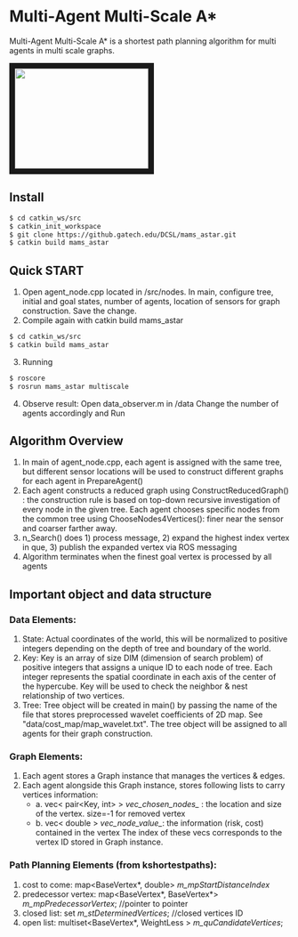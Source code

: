 # Multi-Agent Multi-Scale A*
Multi-Agent Multi-Scale A* is a shortest path planning algorithm for multi agents in multi scale graphs.

<a href="http://www.youtube.com/watch?feature=player_embedded&v=KJ0cPXKepI0
" target="_blank"><img src="http://img.youtube.com/vi/KJ0cPXKepI0/0.jpg" 
width="240" height="180" border="10" /></a>

## Install
``` bash
$ cd catkin_ws/src
$ catkin_init_workspace
$ git clone https://github.gatech.edu/DCSL/mams_astar.git
$ catkin build mams_astar
```

## Quick START
1. Open agent_node.cpp located in /src/nodes.
  In main, configure tree, initial and goal states, number of agents, location of sensors for graph construction. Save the change.
2. Compile again with catkin build mams_astar
``` bash
$ cd catkin_ws/src
$ catkin build mams_astar
```
3. Running
``` bash
$ roscore
$ rosrun mams_astar multiscale
```
4. Observe result:
Open data_observer.m in /data
Change the number of agents accordingly and Run


## Algorithm Overview
1. In main of agent_node.cpp, each agent is assigned with the same tree, but different sensor locations will be used to construct different graphs for each agent in PrepareAgent()
2. Each agent constructs a reduced graph using ConstructReducedGraph() : the construction rule is based on top-down recursive investigation of every node in the given tree. Each agent chooses specific nodes from the common tree using ChooseNodes4Vertices(): finer near the sensor and coarser farther away.
3. n_Search() does 1) process message, 2) expand the highest index vertex in que, 3) publish the expanded vertex via ROS messaging
4. Algorithm terminates when the finest goal vertex is processed by all agents


## Important object and data structure
### Data Elements:
1. State: Actual coordinates of the world, this will be normalized to positive integers depending on the depth of tree and boundary of the world.
2. Key: Key is an array of size DIM (dimension of search problem) of positive integers that assigns a unique ID to each node of tree. Each integer represents the spatial coordinate in each axis of the center of the hypercube. Key will be used to check the neighbor & nest relationship of two vertices.
3. Tree: Tree object will be created in main() by passing the name of the file that stores preprocessed wavelet coefficients of 2D map. See "data/cost_map/map_wavelet.txt". The tree object will be assigned to all agents for their graph construction.  

### Graph Elements:
1. Each agent stores a Graph instance that manages the vertices & edges.
2. Each agent alongside this Graph instance, stores following lists to carry vertices information:
   - a. vec< pair<Key, int> > *vec_chosen_nodes_* : the location and size of the vertex. size=-1 for removed vertex
   - b. vec< double > *vec_node_value_*: the information (risk, cost) contained in the vertex
  The index of these vecs corresponds to the vertex ID stored in Graph instance.

### Path Planning Elements (from kshortestpaths):
1. cost to come: 	map<BaseVertex*, double> *m_mpStartDistanceIndex*
2. predecessor vertex:  map<BaseVertex*, BaseVertex*> *m_mpPredecessorVertex*; //pointer to pointer
3. closed list: set<long> *m_stDeterminedVertices*; //closed vertices ID
4. open list: multiset<BaseVertex*, WeightLess<BaseVertex> > *m_quCandidateVertices*;
